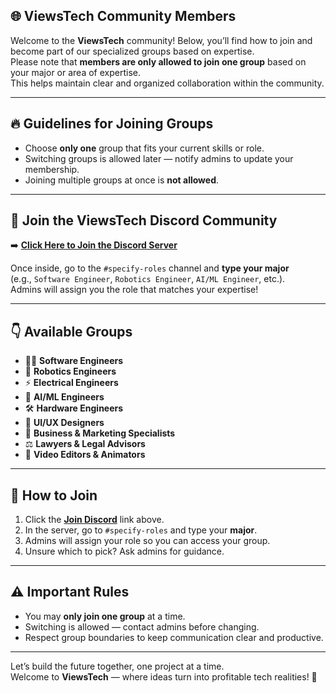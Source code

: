 ## 🌐 ViewsTech Community Members

Welcome to the **ViewsTech** community! Below, you’ll find how to join and become part of our specialized groups based on expertise.  
Please note that **members are only allowed to join one group** based on your major or area of expertise.  
This helps maintain clear and organized collaboration within the community.

---

## 🔥 Guidelines for Joining Groups
- Choose **only one** group that fits your current skills or role.
- Switching groups is allowed later — notify admins to update your membership.
- Joining multiple groups at once is **not allowed**.

---

## 🚀 Join the ViewsTech Discord Community
➡️ [**Click Here to Join the Discord Server**](https://discord.gg/qaWjsZhcFj)

Once inside, go to the `#specify-roles` channel and **type your major**  
(e.g., `Software Engineer`, `Robotics Engineer`, `AI/ML Engineer`, etc.).  
Admins will assign you the role that matches your expertise!

---

## 👇 Available Groups
- 👩‍💻 **Software Engineers**
- 🤖 **Robotics Engineers**
- ⚡ **Electrical Engineers**
- 🧠 **AI/ML Engineers**
- 🛠️ **Hardware Engineers**
- 🎨 **UI/UX Designers**
- 💼 **Business & Marketing Specialists**
- ⚖️ **Lawyers & Legal Advisors**
- 🎥 **Video Editors & Animators**

---

## 📝 How to Join
1. Click the [**Join Discord**](https://discord.gg/qaWjsZhcFj) link above.
2. In the server, go to `#specify-roles` and type your **major**.
3. Admins will assign your role so you can access your group.
4. Unsure which to pick? Ask admins for guidance.

---

## ⚠️ Important Rules
- You may **only join one group** at a time.
- Switching is allowed — contact admins before changing.
- Respect group boundaries to keep communication clear and productive.

---

Let’s build the future together, one project at a time.  
Welcome to **ViewsTech** — where ideas turn into profitable tech realities! 🚀
